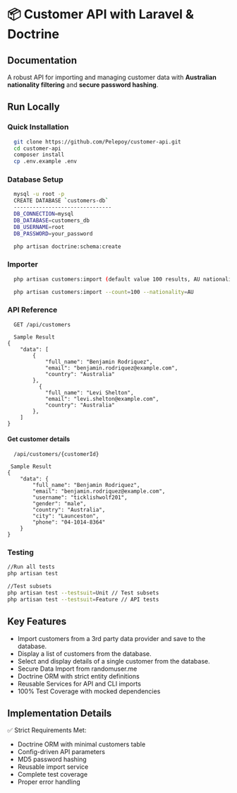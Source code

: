 # 📦 Customer API with Laravel & Doctrine
## Documentation

A robust API for importing and managing customer data with **Australian nationality filtering** and **secure password hashing**.

## Run Locally

### Quick Installation

```bash
  git clone https://github.com/Pelepoy/customer-api.git
  cd customer-api
  composer install
  cp .env.example .env
```
### Database Setup
```bash
  mysql -u root -p
  CREATE DATABASE `customers-db`
  -------------------------------
  DB_CONNECTION=mysql
  DB_DATABASE=customers_db
  DB_USERNAME=root
  DB_PASSWORD=your_password

  php artisan doctrine:schema:create
```

### Importer
```bash
  php artisan customers:import (default value 100 results, AU nationality)

  php artisan customers:import --count=100 --nationality=AU
```

### API Reference

```http
  GET /api/customers
```
```http
  Sample Result
{
    "data": [
        {
            "full_name": "Benjamin Rodriquez",
            "email": "benjamin.rodriquez@example.com",
            "country": "Australia"
        },
          {
            "full_name": "Levi Shelton",
            "email": "levi.shelton@example.com",
            "country": "Australia"
        },
    ]
}
```

#### Get customer details
```http
  /api/customers/{customerId}
```
```http
 Sample Result
{
    "data": {
        "full_name": "Benjamin Rodriquez",
        "email": "benjamin.rodriquez@example.com",
        "username": "ticklishwolf201",
        "gender": "male",
        "country": "Australia",
        "city": "Launceston",
        "phone": "04-1014-8364"
    }
}
```

### Testing
```bash
//Run all tests
php artisan test

//Test subsets
php artisan test --testsuit=Unit // Test subsets
php artisan test --testsuit=Feature // API tests
```

## Key Features
- Import customers from a 3rd party data provider and save to the database.
- Display a list of customers from the database.
- Select and display details of a single customer from the database.
- Secure Data Import from randomuser.me
- Doctrine ORM with strict entity definitions
- Reusable Services for API and CLI imports
- 100% Test Coverage with mocked dependencies

## Implementation Details
✅ Strict Requirements Met:

- Doctrine ORM with minimal customers table
- Config-driven API parameters
- MD5 password hashing
- Reusable import service
- Complete test coverage
- Proper error handling
